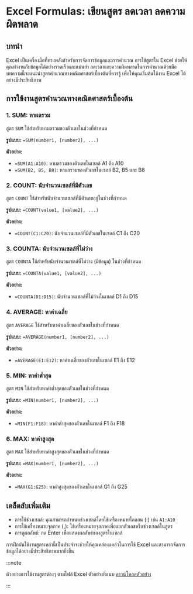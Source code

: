 # Excel Formulas: เขียนสูตร ลดเวลา ลดความผิดพลาด

## บทนำ

Excel เป็นเครื่องมือที่ทรงพลังสำหรับการจัดการข้อมูลและการคำนวณ การใช้สูตรใน Excel ช่วยให้คุณทำงานกับข้อมูลได้อย่างรวดเร็วและแม่นยำ ลดเวลาและความผิดพลาดในการคำนวณด้วยมือ บทความนี้จะแนะนำสูตรคำนวณทางคณิตศาสตร์เบื้องต้นที่ควรรู้ เพื่อให้คุณเริ่มต้นใช้งาน Excel ได้อย่างมีประสิทธิภาพ

## การใช้งานสูตรคำนวณทางคณิตศาสตร์เบื้องต้น

### 1. SUM: หาผลรวม

สูตร `SUM` ใช้สำหรับหาผลรวมของตัวเลขในช่วงที่กำหนด

**รูปแบบ:** `=SUM(number1, [number2], ...)`

**ตัวอย่าง:**

* `=SUM(A1:A10)`: หาผลรวมของตัวเลขในเซลล์ A1 ถึง A10
* `=SUM(B2, B5, B8)`: หาผลรวมของตัวเลขในเซลล์ B2, B5 และ B8

### 2. COUNT: นับจำนวนเซลล์ที่มีตัวเลข

สูตร `COUNT` ใช้สำหรับนับจำนวนเซลล์ที่มีตัวเลขอยู่ในช่วงที่กำหนด

**รูปแบบ:** `=COUNT(value1, [value2], ...)`

**ตัวอย่าง:**

* `=COUNT(C1:C20)`: นับจำนวนเซลล์ที่มีตัวเลขในเซลล์ C1 ถึง C20

### 3. COUNTA: นับจำนวนเซลล์ที่ไม่ว่าง

สูตร `COUNTA` ใช้สำหรับนับจำนวนเซลล์ที่ไม่ว่าง (มีข้อมูล) ในช่วงที่กำหนด

**รูปแบบ:** `=COUNTA(value1, [value2], ...)`

**ตัวอย่าง:**

* `=COUNTA(D1:D15)`: นับจำนวนเซลล์ที่ไม่ว่างในเซลล์ D1 ถึง D15

### 4. AVERAGE: หาค่าเฉลี่ย

สูตร `AVERAGE` ใช้สำหรับหาค่าเฉลี่ยของตัวเลขในช่วงที่กำหนด

**รูปแบบ:** `=AVERAGE(number1, [number2], ...)`

**ตัวอย่าง:**

* `=AVERAGE(E1:E12)`: หาค่าเฉลี่ยของตัวเลขในเซลล์ E1 ถึง E12

### 5. MIN: หาค่าต่ำสุด

สูตร `MIN` ใช้สำหรับหาค่าต่ำสุดของตัวเลขในช่วงที่กำหนด

**รูปแบบ:** `=MIN(number1, [number2], ...)`

**ตัวอย่าง:**

* `=MIN(F1:F18)`: หาค่าต่ำสุดของตัวเลขในเซลล์ F1 ถึง F18

### 6. MAX: หาค่าสูงสุด

สูตร `MAX` ใช้สำหรับหาค่าสูงสุดของตัวเลขในช่วงที่กำหนด

**รูปแบบ:** `=MAX(number1, [number2], ...)`

**ตัวอย่าง:**

* `=MAX(G1:G25)`: หาค่าสูงสุดของตัวเลขในเซลล์ G1 ถึง G25

## เคล็ดลับเพิ่มเติม

* การใช้ช่วงเซลล์: คุณสามารถกำหนดช่วงเซลล์โดยใช้เครื่องหมายโคลอน (:) เช่น `A1:A10`
* การใช้เครื่องหมายจุลภาค (,): ใช้เครื่องหมายจุลภาคเพื่อแยกตัวเลขหรือช่วงเซลล์ในสูตร
* การดูผลลัพธ์: กด Enter เพื่อแสดงผลลัพธ์ของสูตรในเซลล์

การฝึกฝนใช้งานสูตรเหล่านี้เป็นประจำจะช่วยให้คุณคล่องแคล่วในการใช้ Excel และสามารถจัดการข้อมูลได้อย่างมีประสิทธิภาพมากยิ่งขึ้น

:::note

ตัวอย่างการใช้งานสูตรต่างๆ ตามไฟล์ Excel ตัวอย่างที่แนบ
[ดาวน์โหลดตัวอย่าง](./assets/formular_basic.xlsx)

:::